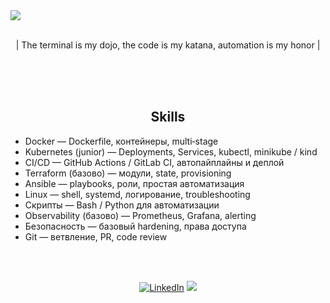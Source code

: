 <img src="https://github.com/user-attachments/assets/5164e731-4662-4f59-87d7-4619cc3f98ab" align="center">
<br><br>
<p align="center"> | The terminal is my dojo, the code is my katana, automation is my honor | </p>
<br><br><br>
<h2 align="center"> Skills </h2>
<ul> 
<li>    Docker — Dockerfile, контейнеры, multi‑stage </li>
<li>    Kubernetes (junior) — Deployments, Services, kubectl, minikube / kind </li>
<li>    CI/CD — GitHub Actions / GitLab CI, автопайплайны и деплой </li>
<li>    Terraform (базово) — модули, state, provisioning </li>
<li>    Ansible — playbooks, роли, простая автоматизация </li>
<li>    Linux — shell, systemd, логирование, troubleshooting </li>
<li>    Скрипты — Bash / Python для автоматизации </li>
<li>    Observability (базово) — Prometheus, Grafana, alerting </li>
<li>    Безопасность — базовый hardening, права доступа </li>
<li>    Git — ветвление, PR, code review </li>
</ul>
<br><br>
<p align="center">
  <a href="https://www.linkedin.com/in/yourprofile" target="_blank" rel="noopener noreferrer"><img src="https://img.shields.io/badge/-LinkedIn-0A66C2?style=flat-square&logo=linkedin&logoColor=white" alt="LinkedIn"/></a>
  <a href="https://t.me/FranDzzzzz"><img src="https://img.shields.io/badge/-Telegram-2CA5E0?style=flat-square&logo=telegram&logoColor=white"/></a>
</p>
